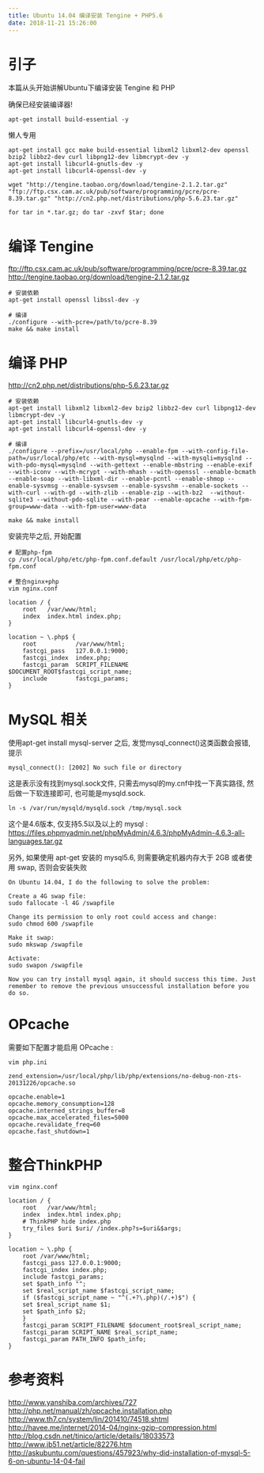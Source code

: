 ```yaml
---
title: Ubuntu 14.04 编译安装 Tengine + PHP5.6
date: 2018-11-21 15:26:00
---
```

# 引子 #

本篇从头开始讲解Ubuntu下编译安装 Tengine 和 PHP

确保已经安装编译器!

```
apt-get install build-essential -y
```

懒人专用

```
apt-get install gcc make build-essential libxml2 libxml2-dev openssl bzip2 libbz2-dev curl libpng12-dev libmcrypt-dev -y
apt-get install libcurl4-gnutls-dev -y
apt-get install libcurl4-openssl-dev -y

wget "http://tengine.taobao.org/download/tengine-2.1.2.tar.gz" "ftp://ftp.csx.cam.ac.uk/pub/software/programming/pcre/pcre-8.39.tar.gz" "http://cn2.php.net/distributions/php-5.6.23.tar.gz"

for tar in *.tar.gz; do tar -zxvf $tar; done
```


# 编译 Tengine #

ftp://ftp.csx.cam.ac.uk/pub/software/programming/pcre/pcre-8.39.tar.gz
http://tengine.taobao.org/download/tengine-2.1.2.tar.gz

```
# 安装依赖
apt-get install openssl libssl-dev -y

# 编译
./configure --with-pcre=/path/to/pcre-8.39
make && make install
```


# 编译 PHP #

http://cn2.php.net/distributions/php-5.6.23.tar.gz

```
# 安装依赖
apt-get install libxml2 libxml2-dev bzip2 libbz2-dev curl libpng12-dev libmcrypt-dev -y
apt-get install libcurl4-gnutls-dev -y
apt-get install libcurl4-openssl-dev -y

# 编译
./configure --prefix=/usr/local/php --enable-fpm --with-config-file-path=/usr/local/php/etc --with-mysql=mysqlnd --with-mysqli=mysqlnd --with-pdo-mysql=mysqlnd --with-gettext --enable-mbstring --enable-exif --with-iconv --with-mcrypt --with-mhash --with-openssl --enable-bcmath --enable-soap --with-libxml-dir --enable-pcntl --enable-shmop --enable-sysvmsg --enable-sysvsem --enable-sysvshm --enable-sockets --with-curl --with-gd --with-zlib --enable-zip --with-bz2  --without-sqlite3 --without-pdo-sqlite --with-pear --enable-opcache --with-fpm-group=www-data --with-fpm-user=www-data

make && make install

```

安装完毕之后, 开始配置

```
# 配置php-fpm
cp /usr/local/php/etc/php-fpm.conf.default /usr/local/php/etc/php-fpm.conf

# 整合nginx+php
vim nginx.conf

location / {
	root   /var/www/html;
	index  index.html index.php;
}

location ~ \.php$ {
    root           /var/www/html;
    fastcgi_pass   127.0.0.1:9000;
    fastcgi_index  index.php;
    fastcgi_param  SCRIPT_FILENAME  $DOCUMENT_ROOT$fastcgi_script_name;
    include        fastcgi_params;
}
```

# MySQL 相关 #

使用apt-get install mysql-server 之后, 发觉mysql_connect()这类函数会报错, 提示

	mysql_connect(): [2002] No such file or directory
	
这是表示没有找到mysql.sock文件, 只需去mysql的my.cnf中找一下真实路径, 然后做一下软连接即可, 也可能是mysqld.sock.

	ln -s /var/run/mysqld/mysqld.sock /tmp/mysql.sock

这个是4.6版本, 仅支持5.5以及以上的 mysql : 
https://files.phpmyadmin.net/phpMyAdmin/4.6.3/phpMyAdmin-4.6.3-all-languages.tar.gz


另外, 如果使用 apt-get 安装的 mysql5.6, 则需要确定机器内存大于 2GB
或者使用 swap, 否则会安装失败

```
On Ubuntu 14.04, I do the following to solve the problem:

Create a 4G swap file:
sudo fallocate -l 4G /swapfile

Change its permission to only root could access and change:
sudo chmod 600 /swapfile

Make it swap:
sudo mkswap /swapfile

Activate:
sudo swapon /swapfile

Now you can try install mysql again, it should success this time. Just remember to remove the previous unsuccessful installation before you do so.
```


# OPcache #

需要如下配置才能启用 OPcache :

```
vim php.ini

zend_extension=/usr/local/php/lib/php/extensions/no-debug-non-zts-20131226/opcache.so

opcache.enable=1
opcache.memory_consumption=128
opcache.interned_strings_buffer=8
opcache.max_accelerated_files=5000
opcache.revalidate_freq=60
opcache.fast_shutdown=1
```

# 整合ThinkPHP #

```
vim nginx.conf

location / {
	root   /var/www/html;
	index  index.html index.php;
	# ThinkPHP hide index.php
	try_files $uri $uri/ /index.php?s=$uri&$args;
}

location ~ \.php {
	root /var/www/html;
	fastcgi_pass 127.0.0.1:9000;
	fastcgi_index index.php;
	include fastcgi_params;
	set $path_info "";
	set $real_script_name $fastcgi_script_name;
	if ($fastcgi_script_name ~ "^(.+?\.php)(/.+)$") {
	set $real_script_name $1;
	set $path_info $2;
	}
	fastcgi_param SCRIPT_FILENAME $document_root$real_script_name;
	fastcgi_param SCRIPT_NAME $real_script_name;
	fastcgi_param PATH_INFO $path_info;
}
```


# 参考资料 #

http://www.yanshiba.com/archives/727
http://php.net/manual/zh/opcache.installation.php
http://www.th7.cn/system/lin/201410/74518.shtml
http://havee.me/internet/2014-04/nginx-gzip-compression.html
http://blog.csdn.net/tinico/article/details/18033573
http://www.jb51.net/article/82276.htm
http://askubuntu.com/questions/457923/why-did-installation-of-mysql-5-6-on-ubuntu-14-04-fail
